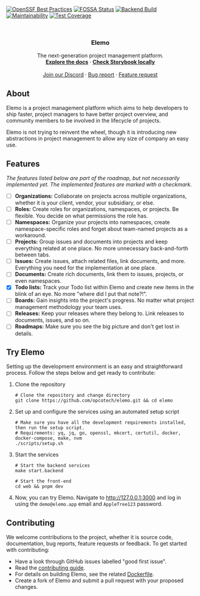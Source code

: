 [![OpenSSF Best Practices](https://www.bestpractices.dev/projects/8801/badge)](https://www.bestpractices.dev/projects/8801)
[![FOSSA Status](https://app.fossa.com/api/projects/git%2Bgithub.com%2Fopcotech%2Felemo.svg?type=shield&issueType=license)](https://app.fossa.com/projects/git%2Bgithub.com%2Fopcotech%2Felemo?ref=badge_shield&issueType=license)
[![Backend Build](https://github.com/opcotech/elemo/actions/workflows/build-backend.yml/badge.svg)](https://github.com/opcotech/elemo/actions/workflows/build-backend.yml)
[![Maintainability](https://api.codeclimate.com/v1/badges/75d49d53fc2510bc9e0e/maintainability)](https://codeclimate.com/repos/643f9ba5f0900f00bb3c5881/maintainability)
[![Test Coverage](https://api.codeclimate.com/v1/badges/75d49d53fc2510bc9e0e/test_coverage)](https://codeclimate.com/repos/643f9ba5f0900f00bb3c5881/test_coverage)

<br />
<div align="center">
  <h3 align="center">Elemo</h3>

  <p align="center">
    The next-generation project management platform.
    <br />
    <a href="https://github.com/opcotech/elemo/tree/main/docs"><strong>Explore the docs</strong></a>
    ·
    <a href="https://github.com/opcotech/elemo/blob/main/CONTRIBUTING.#web-component-design"><strong>Check Storybook locally</strong></a>
    <br />
    <br />
    <a href="https://discord.gg/sx9FPyXAdP">Join our Discord</a>
    ·
    <a href="https://github.com/opcotech/elemo/issues/new?assignees=&labels=bug%2Ctriage-needed&projects=&template=BUG-REPORT.yml">Bug report</a>
    ·
    <a href="https://github.com/opcotech/elemo/issues/new?assignees=&labels=question%2Cenhancement%2Ctriage-needed&projects=&template=FEATURE-REQUEST.yml">Feature request</a>
  </p>
</div>

## About

Elemo is a project management platform which aims to help developers to ship faster, project managers to have better
project overview, and community members to be involved in the lifecycle of projects.

Elemo is not trying to reinvent the wheel, though it is introducing new abstractions in project management to allow any
size of company an easy use.

## Features

_The features listed below are part of the roadmap, but not necessarily implemented yet. The implemented features are
marked with a checkmark._

- [ ] **Organizations:** Collaborate on projects across multiple organizations, whether it is your client, vendor, your
      subsidiary, or else.
- [ ] **Roles:** Create roles for organizations, namespaces, or projects. Be flexible. You decide on what permissions
      the role has.
- [ ] **Namespaces:** Organize your projects into namespaces, create namespace-specific roles and forget about
      team-named projects as a workaround.
- [ ] **Projects:** Group issues and documents into projects and keep everything related at one place. No more
      unnecessary back-and-forth between tabs.
- [ ] **Issues:** Create issues, attach related files, link documents, and more. Everything you need for the
      implementation at one place.
- [ ] **Documents:** Create rich documents, link them to issues, projects, or even namespaces.
- [x] **Todo lists:** Track your Todo list within Elemo and create new items in the blink of an eye. No more "where did
      I put that note?!".
- [ ] **Boards:** Gain insights into the project's progress. No matter what project management methodology your team
      uses.
- [ ] **Releases:** Keep your releases where they belong to. Link releases to documents, issues, and so on.
- [ ] **Roadmaps:** Make sure you see the big picture and don't get lost in details.

## Try Elemo

Setting up the development environment is an easy and straightforward process. Follow the steps below and get ready to
contribute:

1. Clone the repository

   ```shell
   # Clone the repository and change directory
   git clone https://github.com/opcotech/elemo.git && cd elemo
   ```

2. Set up and configure the services using an automated setup script

   ```shell
   # Make sure you have all the development requirements installed, then run the setup script.
   # Requirements: yq, jq, go, openssl, mkcert, certutil, docker, docker-compose, make, nvm
   ./scripts/setup.sh
   ```

3. Start the services

   ```shell
   # Start the backend services
   make start.backend

   # Start the front-end
   cd web && pnpm dev
   ```

4. Now, you can try Elemo. Navigate to http://127.0.0.1:3000 and log in using the `demo@elemo.app` email
   and `AppleTree123` password.

## Contributing

We welcome contributions to the project, whether it is source code, documentation, bug reports, feature requests or
feedback. To get started with contributing:

- Have a look through GitHub issues labelled "good first issue".
- Read the [contributing guide](https://github.com/opcotech/elemo/blob/main/CONTRIBUTING.md).
- For details on building Elemo, see the
  related [Dockerfile](https://github.com/opcotech/elemo/blob/main/build/package/Dockerfile).
- Create a fork of Elemo and submit a pull request with your proposed changes.

